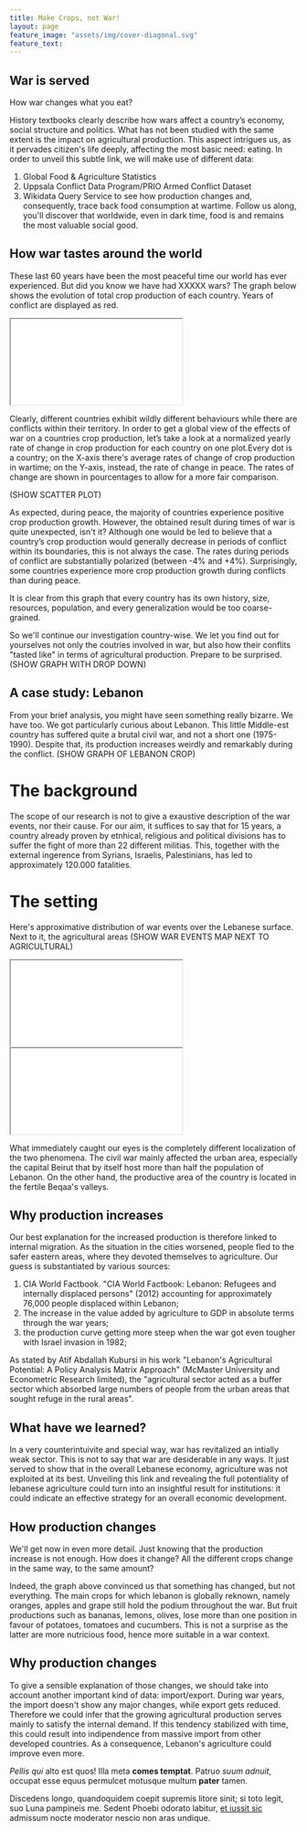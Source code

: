 ```yaml
---
title: Make Crops, not War!
layout: page
feature_image: "assets/img/cover-diagonal.svg"
feature_text:
---
```

## War is served

How war changes what you eat?

History textbooks clearly describe how wars affect a country’s economy, social structure and politics. What has not been studied with the same extent is the impact on agricultural production. This aspect intrigues us, as it pervades citizen's life deeply, affecting the most basic need: eating.
In order to unveil this subtle link, we will make use of different data:

1. Global Food & Agriculture Statistics
2. Uppsala Conflict Data Program/PRIO Armed Conflict Dataset
3. Wikidata Query Service
to see how production changes and, consequently, trace back food consumption at wartime. Follow us along, you'll discover that worldwide, even in dark time, food is and remains the most valuable social good.

## How war tastes around the world



These last 60 years have been the most peaceful time our world has ever experienced. But did you know we have had XXXXX wars? The graph below shows the evolution of total crop production of each country. Years of conflict are displayed as red.

<iframe class="plot" src="assets/plots/crops-vs-year.html"></iframe>

Clearly, different countries exhibit wildly different behaviours while there are conflicts within their territory. In order to get a global view of the effects of war on a countries crop production, let’s take a look at a normalized yearly rate of change in crop production for each country on one plot.Every dot is a country; on the X-axis there's average rates of change of crop production in wartime; on the Y-axis, instead, the rate of change in peace. The rates of change are shown in pourcentages to allow for a more fair comparison.

(SHOW SCATTER PLOT)

As expected, during peace, the majority of countries experience positive crop production growth. However, the obtained result during times of war is quite unexpected, isn't it? Although one would be led to believe that a country’s crop production would generally decrease in periods of conflict within its boundaries, this is not always the case. The rates during periods of conflict are substantially polarized (between -4% and +4%). Surprisingly, some countries experience more crop production growth during conflicts than during peace.

It is clear from this graph that every country has its own history, size, resources, population, and every generalization would be too coarse-grained.

So we'll continue our investigation country-wise. We let you find out for yourselves not only the coutries involved in war, but also how their conflits "tasted like" in terms of agricultural production. Prepare to be surprised.
(SHOW GRAPH WITH DROP DOWN)

## A case study: Lebanon

From your brief analysis, you might have seen something really bizarre. We have too.
We got particularly curious about Lebanon. This little Middle-est country has suffered quite a brutal civil war, and not a short one (1975-1990). Despite that, its production increases weirdly and remarkably during the conflict.
(SHOW GRAPH OF LEBANON CROP)

# The background
The scope of our research is not to give a exaustive description of the war events, nor their cause. For our aim, it suffices to say that for 15 years, a country already proven by etnhical, religious and political divisions has to suffer the fight of more than 22 different militias. This, together with the external ingerence from Syrians, Israelis, Palestinians, has led to approximately 120.000 fatalities.

# The setting
Here's approximative distribution of war events over the Lebanese surface. Next to it, the agricultural areas
(SHOW WAR EVENTS MAP NEXT TO AGRICULTURAL)

<iframe class="plot_ani" src="assets/plots/war-events.html"></iframe>

<iframe class="plot_map" src="assets/plots/map-agri-leb.html"></iframe>

What immediately caught our eyes is the completely different localization of the two phenomena. The civil war mainly affected the urban area, especially the capital Beirut that by itself host more than half the population of Lebanon. On the other hand, the productive area of the country is located in the fertile Beqaa's valleys.

## Why production increases
Our best explanation for the increased production is therefore linked to internal migration. As the situation in the cities worsened, people fled to the safer eastern areas, where they devoted themselves to agriculture. Our guess is substantiated by various sources:


1. CIA World Factbook. "CIA World Factbook: Lebanon: Refugees and internally displaced persons" (2012) accounting for approximately 76,000 people displaced within Lebanon;
2. The increase in the value added by agriculture to GDP in absolute terms through the war years;
3. the production curve getting more steep when the war got even tougher with Israel invasion in 1982;


As stated by Atif Abdallah Kubursi in his work "Lebanon's Agricultural Potential: A Policy Analysis Matrix Approach" (McMaster University and Econometric Research limited), the "agricultural sector acted as a buffer sector which absorbed large numbers of people from the urban areas that sought refuge in the rural areas".

## What have we learned?
In a very counterintuivite and special way, war has revitalized an intially weak sector. This is not to say that war are desiderable in any ways. It just served to show that in the overall Lebanese economy, agriculture was not exploited at its best. Unveiling this link and revealing the full potentiality of lebanese agriculture could turn into an insightful result for institutions: it could indicate an effective strategy for an overall economic development.

## How production changes

We'll get now in even more detail. Just knowing that the production increase is not enough. How does it change? All the different crops change in the same way, to the same amount?

<div class="flourish-embed" data-src="visualisation/1089802"></div>

<script src="https://public.flourish.studio/resources/embed.js"></script>

Indeed, the graph above convinced us that something has changed, but not everything. The main crops for which lebanon is globally reknown, namely oranges, apples and grape still hold the podium throughout the war.
But fruit productions such as bananas, lemons, olives, lose more than one position in favour of potatoes, tomatoes and cucumbers. This is not a surprise as the latter are more nutricious food, hence more suitable in a war context.

## Why production changes
To give a sensible explanation of those changes, we should take into account another important kind of data: import/export. During war years, the import doesn't show any major changes, while export gets reduced. Therefore we could infer that the growing agricultural production serves mainly to satisfy the internal demand. If this tendency stabilized with time, this could result into indipendence from massive import from other developed countries. As a consequence, Lebanon's agriculture could improve even more.

*Pellis qui* alto est quos! Illa meta **comes temptat**. Patruo *suum adnuit*,
occupat esse equus permulcet motusque multum **pater** tamen.

Discedens longo, quandoquidem coepit supremis litore sinit; si toto legit, suo
Luna pampineis me. Sedent Phoebi odorato labitur, [et iussit
sic](http://quisquislatronis.com/) admissum nocte moderator nescio non aras
undique.

<div class="flourish-embed" data-src="visualisation/1089802"></div>

<script src="https://public.flourish.studio/resources/embed.js"></script>
